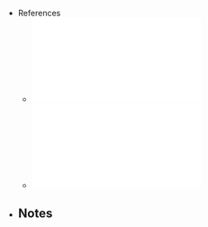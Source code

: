 - References
	- ![5. Superficies e Integrais de Superficie.pdf](../assets/5._Superficies_e_Integrais_de_Superficie_1735668739221_0.pdf)
	- ![5. Superficies e Integrais de Superficie - Exercicios.pdf](../assets/5._Superficies_e_Integrais_de_Superficie_-_Exercicios_1735668970494_0.pdf)
- Notes
	-